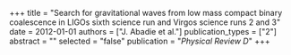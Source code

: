 +++
title = "Search for gravitational waves from low mass compact binary coalescence in LIGOs sixth science run and Virgos science runs 2 and 3"
date = 2012-01-01
authors = ["J. Abadie et al."]
publication_types = ["2"]
abstract = ""
selected = "false"
publication = "*Physical Review D*"
+++

